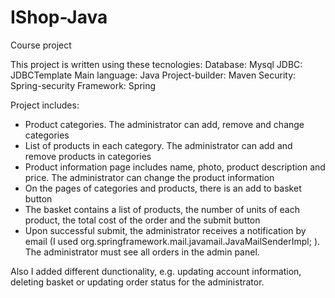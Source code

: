 # IShop-Java
Course project

This project is written using these tecnologies:
Database: 
  Mysql
JDBC:
  JDBCTemplate
Main language:
  Java
Project-builder:
  Maven
Security:
  Spring-security
Framework:
  Spring

Project includes:
  - Product categories. The administrator can add, remove and change categories
  - List of products in each category. The administrator can add and remove products in categories
  - Product information page includes name, photo, product description and price. The administrator can change the product information
  - On the pages of categories and products, there is an add to basket button
  - The basket contains a list of products, the number of units of each product, the total cost of the order and the submit button
  - Upon successful submit, the administrator receives a notification by email (I used org.springframework.mail.javamail.JavaMailSenderImpl; ). The administrator must see all orders in the admin panel.
  
 Also I added different dunctionality, e.g. updating account information, deleting basket or updating order status for the administrator.
